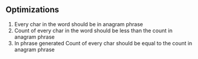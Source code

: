 ## Optimizations

1. Every char in the word should be in anagram phrase
2. Count of every char in the word should be less than the count in anagram phrase
3. In phrase generated Count of every char should be equal to the count in anagram phrase
